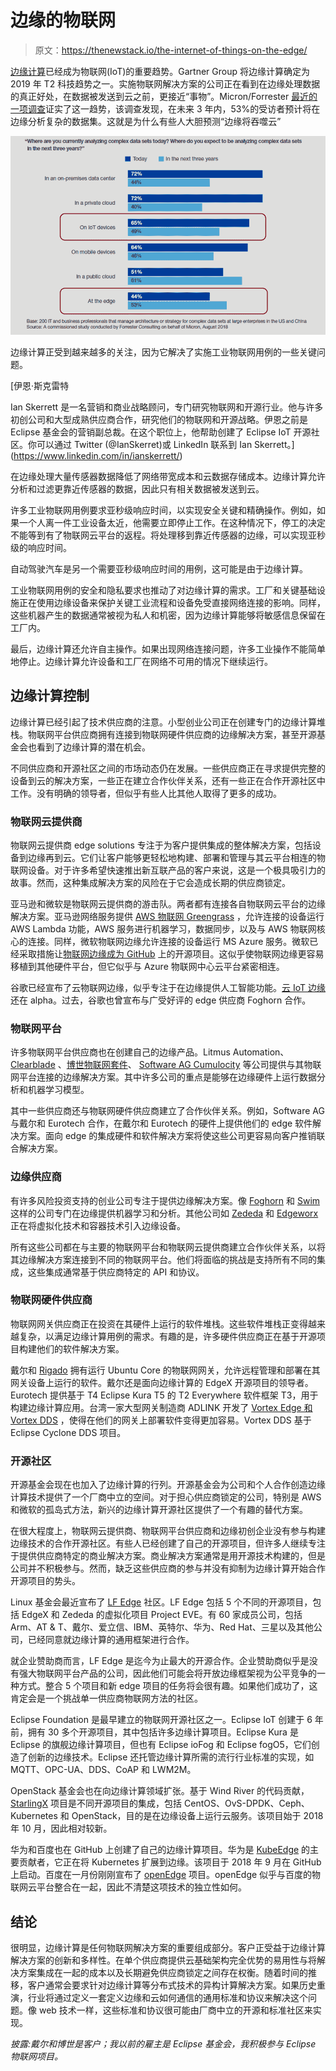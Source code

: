 # 边缘的物联网

> 原文：<https://thenewstack.io/the-internet-of-things-on-the-edge/>

[边缘计算](https://thenewstack.io/category/edge-iot/)已经成为物联网(IoT)的重要趋势。Gartner Group 将边缘计算确定为 2019 年 T2 科技趋势之一。实施物联网解决方案的公司正在看到在边缘处理数据的真正好处，在数据被发送到云之前，更接近“事物”。Micron/Forrester [最近的一项调查](https://event.on24.com/eventRegistration/EventLobbyServlet?target=reg20.jsp&referrer=&eventid=1907807&sessionid=1&key=88F7E7A1575B07F34713B81CF42F8405&regTag=&sourcepage=register)证实了这一趋势，该调查发现，在未来 3 年内，53%的受访者预计将在边缘分析复杂的数据集。这就是为什么有些人大胆预测“边缘将吞噬云”

![](img/d64c3da9445a082551d8e3addecd258e.png)

边缘计算正受到越来越多的关注，因为它解决了实施工业物联网用例的一些关键问题。

 [伊恩·斯克雷特

Ian Skerrett 是一名营销和商业战略顾问，专门研究物联网和开源行业。他与许多初创公司和大型成熟供应商合作，研究他们的物联网和开源战略。伊恩之前是 Eclipse 基金会的营销副总裁。在这个职位上，他帮助创建了 Eclipse IoT 开源社区。你可以通过 Twitter (@IanSkerret)或 LinkedIn 联系到 Ian Skerrett。](https://www.linkedin.com/in/ianskerrett/) 

在边缘处理大量传感器数据降低了网络带宽成本和云数据存储成本。边缘计算允许分析和过滤更靠近传感器的数据，因此只有相关数据被发送到云。

许多工业物联网用例要求亚秒级响应时间，以实现安全关键和精确操作。例如，如果一个人离一件工业设备太近，他需要立即停止工作。在这种情况下，停工的决定不能等到有了物联网云平台的返程。将处理移到靠近传感器的边缘，可以实现亚秒级的响应时间。

自动驾驶汽车是另一个需要亚秒级响应时间的用例，这可能是由于边缘计算。

工业物联网用例的安全和隐私要求也推动了对边缘计算的需求。工厂和关键基础设施正在使用边缘设备来保护关键工业流程和设备免受直接网络连接的影响。同样，这些机器产生的数据通常被视为私人和机密，因为边缘计算能够将敏感信息保留在工厂内。

最后，边缘计算还允许自主操作。如果出现网络连接问题，许多工业操作不能简单地停止。边缘计算允许设备和工厂在网络不可用的情况下继续运行。

## 边缘计算控制

边缘计算已经引起了技术供应商的注意。小型创业公司正在创建专门的边缘计算堆栈。物联网平台供应商拥有连接到物联网硬件供应商的边缘解决方案，甚至开源基金会也看到了边缘计算的潜在机会。

不同供应商和开源社区之间的市场动态仍在发展。一些供应商正在寻求提供完整的设备到云的解决方案，一些正在建立合作伙伴关系，还有一些正在合作开源社区中工作。没有明确的领导者，但似乎有些人比其他人取得了更多的成功。

### 物联网云提供商

物联网云提供商 edge solutions 专注于为客户提供集成的整体解决方案，包括设备到边缘再到云。它们让客户能够更轻松地构建、部署和管理与其云平台相连的物联网设备。对于许多希望快速推出新互联产品的客户来说，这是一个极具吸引力的故事。然而，这种集成解决方案的风险在于它会造成长期的供应商锁定。

亚马逊和微软是物联网云提供商的游击队。两者都有连接各自物联网云平台的边缘解决方案。亚马逊网络服务提供 [AWS 物联网 Greengrass](https://aws.amazon.com/greengrass/) ，允许连接的设备运行 AWS Lambda 功能，AWS 服务进行机器学习，数据同步，以及与 AWS 物联网核心的连接。同样，微软物联网边缘允许连接的设备运行 MS Azure 服务。微软已经采取措施让[物联网边缘成为 GitHub](https://github.com/Azure/iotedge) 上的开源项目。这似乎使物联网边缘更容易移植到其他硬件平台，但它似乎与 Azure 物联网中心云平台紧密相连。

谷歌已经宣布了云物联网边缘，似乎专注于在边缘提供人工智能功能。[云 IoT 边缘](https://cloud.google.com/iot-edge/)还在 alpha。过去，谷歌也曾宣布与广受好评的 edge 供应商 Foghorn 合作。

### 物联网平台

许多物联网平台供应商也在创建自己的边缘产品。Litmus Automation、 [Clearblade](https://www.clearblade.com/clearblade-edge-platform/) 、[博世物联网套件](https://www.bosch-si.com/iot-platform/iot-platform/gateway/software.html)、 [Software AG Cumulocity](http://cumulocity.com/guides/edge/overview/) 等公司提供与其物联网平台连接的边缘解决方案。其中许多公司的重点是能够在边缘硬件上运行数据分析和机器学习模型。

其中一些供应商还与物联网硬件供应商建立了合作伙伴关系。例如，Software AG 与戴尔和 Eurotech 合作，在戴尔和 Eurotech 的硬件上提供他们的 edge 软件解决方案。面向 edge 的集成硬件和软件解决方案将使这些公司更容易向客户推销联合解决方案。

### 边缘供应商

有许多风险投资支持的创业公司专注于提供边缘解决方案。像 [Foghorn](https://www.foghorn.io/) 和 [Swim](https://www.swim.ai/) 这样的公司专门在边缘提供机器学习和分析。其他公司如 [Zededa](https://www.zededa.com/) 和 [Edgeworx](https://edgeworx.io/) 正在将虚拟化技术和容器技术引入边缘设备。

所有这些公司都在与主要的物联网平台和物联网云提供商建立合作伙伴关系，以将其边缘解决方案连接到不同的物联网平台。他们将面临的挑战是支持所有不同的集成，这些集成通常基于供应商特定的 API 和协议。

### 物联网硬件供应商

物联网网关供应商正在投资在其硬件上运行的软件堆栈。这些软件堆栈正变得越来越复杂，以满足边缘计算用例的需求。有趣的是，许多硬件供应商正在基于开源项目构建他们的软件解决方案。

戴尔和 [Rigado](https://www.rigado.com/) 拥有运行 Ubuntu Core 的物联网网关，允许远程管理和部署在其网关设备上运行的软件。戴尔还是面向边缘计算的 EdgeX 开源项目的领导者。Eurotech 提供基于 T4 Eclipse Kura T5 的 T2 Everywhere 软件框架 T3，用于构建边缘计算应用。台湾一家大型网关制造商 ADLINK 开发了 [Vortex Edge 和 Vortex DDS](https://www.adlinktech.com/en/Edge-IoT-Solutions-and-Technology.aspx) ，使得在他们的网关上部署软件变得更加容易。Vortex DDS 基于 Eclipse Cyclone DDS 项目。

### 开源社区

开源基金会现在也加入了边缘计算的行列。开源基金会为公司和个人合作创造边缘计算技术提供了一个厂商中立的空间。对于担心供应商锁定的公司，特别是 AWS 和微软的孤岛式方法，新兴的边缘计算开源社区提供了一个有趣的替代方案。

在很大程度上，物联网云提供商、物联网平台供应商和边缘初创企业没有参与构建边缘技术的合作开源社区。有些人已经创建了自己的开源项目，但许多人继续专注于提供供应商特定的商业解决方案。商业解决方案通常是用开源技术构建的，但是公司并不积极参与。然而，缺乏这些供应商的参与并没有抑制为边缘计算开始合作开源项目的势头。

Linux 基金会最近宣布了 [LF Edge](https://www.lfedge.org/) 社区。LF Edge 包括 5 个不同的开源项目，包括 EdgeX 和 Zededa 的虚拟化项目 Project EVE。有 60 家成员公司，包括 Arm、AT & T、戴尔、爱立信、IBM、英特尔、华为、Red Hat、三星以及其他公司，已经同意就边缘计算的通用框架进行合作。

就企业赞助商而言，LF Edge 是迄今为止最大的开源合作。企业赞助商似乎是没有强大物联网平台产品的公司，因此他们可能会将开放边缘框架视为公平竞争的一种方式。整合 5 个项目和新 edge 项目的任务将会很有趣。如果他们成功了，这肯定会是一个挑战单一供应商物联网方法的社区。

Eclipse Foundation 是最早建立的物联网开源社区之一。Eclipse IoT 创建于 6 年前，拥有 30 多个开源项目，其中包括许多边缘计算项目。Eclipse Kura 是 Eclipse 的旗舰边缘计算项目，但也有 Eclipse ioFog 和 Eclipse fogO5，它们创造了创新的边缘技术。Eclipse 还托管边缘计算所需的流行行业标准的实现，如 MQTT、OPC-UA、DDS、CoAP 和 LWM2M。

OpenStack 基金会也在向边缘计算领域扩张。基于 Wind River 的代码贡献， [StarlingX](https://www.starlingx.io/) 项目是不同开源项目的集成，包括 CentOS、OvS-DPDK、Ceph、Kubernetes 和 OpenStack，目的是在边缘设备上运行云服务。该项目始于 2018 年 10 月，因此相对较新。

华为和百度也在 GitHub 上创建了自己的边缘计算项目。华为是 [KubeEdge](https://github.com/kubeedge) 的主要贡献者，它正在将 Kubernetes 扩展到边缘。该项目于 2018 年 9 月在 GitHub 上启动。百度在一月份刚刚宣布了 [openEdge](https://github.com/baidu/openedge) 项目。openEdge 似乎与百度的物联网云平台整合在一起，因此不清楚这项技术的独立性如何。

## 结论

很明显，边缘计算是任何物联网解决方案的重要组成部分。客户正受益于边缘计算解决方案的创新和多样性。在单个供应商提供云基础架构完全优势的易用性与将解决方案集成在一起的成本以及长期避免供应商锁定之间存在权衡。随着时间的推移，客户通常会要求针对边缘计算等分布式技术的异构计算解决方案。如果历史重演，行业将通过定义一套定义边缘和云如何通信的通用标准和协议来解决这个问题。像 web 技术一样，这些标准和协议很可能由厂商中立的开源和标准社区来实现。

*披露:戴尔和博世是客户；我以前的雇主是 Eclipse 基金会，我积极参与 Eclipse 物联网项目。*

<svg xmlns:xlink="http://www.w3.org/1999/xlink" viewBox="0 0 68 31" version="1.1"><title>Group</title> <desc>Created with Sketch.</desc></svg>